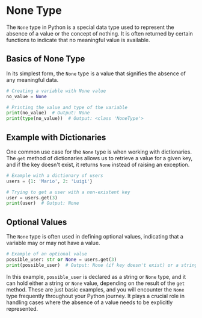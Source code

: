 # None Type

The `None` type in Python is a special data type used to represent the absence of a value or the concept of nothing. It is often returned by certain functions to indicate that no meaningful value is available. 

## Basics of None Type

In its simplest form, the `None` type is a value that signifies the absence of any meaningful data.

```python
# Creating a variable with None value
no_value = None

# Printing the value and type of the variable
print(no_value)  # Output: None
print(type(no_value))  # Output: <class 'NoneType'>
```

## Example with Dictionaries

One common use case for the `None` type is when working with dictionaries. The `get` method of dictionaries allows us to retrieve a value for a given key, and if the key doesn't exist, it returns `None` instead of raising an exception.

```python
# Example with a dictionary of users
users = {1: 'Mario', 2: 'Luigi'}

# Trying to get a user with a non-existent key
user = users.get(3)
print(user)  # Output: None
```

## Optional Values

The `None` type is often used in defining optional values, indicating that a variable may or may not have a value.

```python
# Example of an optional value
possible_user: str or None = users.get(3)
print(possible_user)  # Output: None (if key doesn't exist) or a string (if key exists)
```

In this example, `possible_user` is declared as a string or `None` type, and it can hold either a string or `None` value, depending on the result of the `get` method. These are just basic examples, and you will encounter the `None` type frequently throughout your Python journey. It plays a crucial role in handling cases where the absence of a value needs to be explicitly represented.
